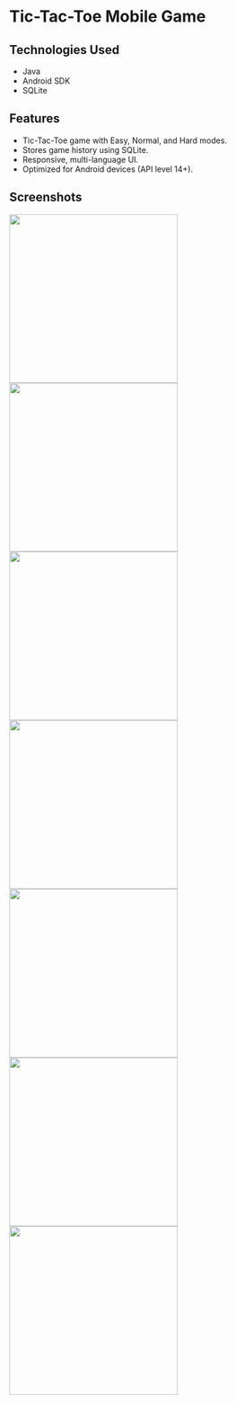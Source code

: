 # Tic-Tac-Toe Mobile Game

## Technologies Used
- Java
- Android SDK
- SQLite

## Features
- Tic-Tac-Toe game with Easy, Normal, and Hard modes.
- Stores game history using SQLite.
- Responsive, multi-language UI.
- Optimized for Android devices (API level 14+).

## Screenshots
<img src="https://github.com/user-attachments/assets/e7c477d7-fdec-4bec-839d-822c5e7e90a3" width="300" />
<img src="https://github.com/user-attachments/assets/e5367688-b31e-4cc3-8925-464dfa72bea7" width="300" />
<img src="https://github.com/user-attachments/assets/3995fca4-8f96-4d5e-ace3-6b962954b8ba" width="300" />
<img src="https://github.com/user-attachments/assets/a1302c63-1ecd-4fc0-8a03-4653665f699f" width="300" />
<img src="https://github.com/user-attachments/assets/af92af93-76e7-4b34-8b18-9e305323c739" width="300" />
<img src="https://github.com/user-attachments/assets/8ddfb933-df8e-4f2a-ac11-e5a04053f306" width="300" />
<img src="https://github.com/user-attachments/assets/d37a6721-6deb-4ad1-beb2-fa80646aaf11" width="300" />

